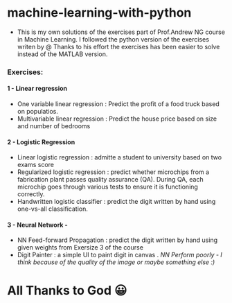# machine-learning-with-python
- This is my own solutions of the exercises part of Prof.Andrew NG course in Machine Learning. I followed the python version of the exercises writen by @ Thanks to his effort the exercises has been easier to solve instead of the MATLAB version.
### Exercises:
#### 1 - Linear regression 
- One variable linear regression : Predict the profit of a food truck based on populatios.
- Multivariable linear regression : Predict the house price based on size and number of bedrooms
#### 2 - Logistic Regression 
- Linear logistic regression : admitte a student to university based on two exams score 
- Regularized logistic regression :  predict whether microchips from a fabrication plant passes quality assurance (QA). During QA, each microchip goes through various tests to ensure it is functioning correctly.
- Handwritten logistic classifier : predict the digit written by hand using one-vs-all classification.
#### 3 - Neural Network - 
- NN Feed-forward Propagation :  predict the digit written by hand using given weights from Exersize 3 of the course  
- Digit Painter : a simple UI to paint digit in canvas . _NN Perform poorly - I think because of the quality of the image or maybe something else :)_
# All Thanks to God :grinning:
